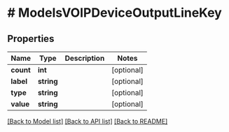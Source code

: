 # # ModelsVOIPDeviceOutputLineKey

## Properties

Name | Type | Description | Notes
------------ | ------------- | ------------- | -------------
**count** | **int** |  | [optional]
**label** | **string** |  | [optional]
**type** | **string** |  | [optional]
**value** | **string** |  | [optional]

[[Back to Model list]](../../README.md#models) [[Back to API list]](../../README.md#endpoints) [[Back to README]](../../README.md)
